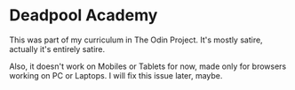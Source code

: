 # Deadpool Academy 

This was part of my curriculum in The Odin Project. It's mostly satire, actually it's entirely satire.

Also, it doesn't work on Mobiles or Tablets for now, made only for browsers working on PC or Laptops. I will fix this issue later, maybe.